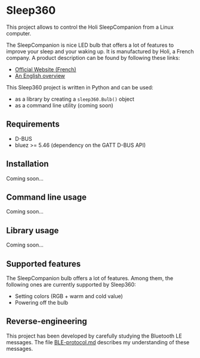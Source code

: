 # Sleep360

This project allows to control the Holi SleepCompanion from a Linux computer.

The SleepCompanion is nice LED bulb that offers a lot of features to improve your sleep and your waking up.
It is manufactured by Holi, a French company.
A product description can be found by following these links:

- [Official Website (French)](https://www.holi.io/?portfolio=sleepcompanion-lampoule-qui-vous-reveille-les-neurones)
- [An English overview](https://www.hobbr.com/holi-sleep-companion)

This Sleep360 project is written in Python and can be used:

- as a library by creating a `sleep360.Bulb()` object
- as a command line utility (coming soon)

## Requirements

- D-BUS
- bluez >= 5.46 (dependency on the GATT D-BUS API)

## Installation

Coming soon...

## Command line usage

Coming soon...

## Library usage

Coming soon...

## Supported features

The SleepCompanion bulb offers a lot of features.
Among them, the following ones are currently supported by Sleep360:

- Setting colors (RGB + warm and cold value)
- Powering off the bulb

## Reverse-engineering

This project has been developed by carefully studying the Bluetooth LE messages.
The file [BLE-protocol.md](BLE-protocol.md) describes my understanding of these messages.
